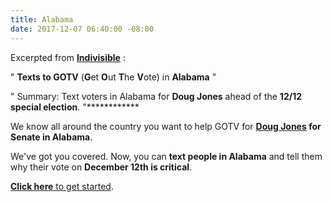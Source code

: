 ```yaml
---
title: Alabama
date: 2017-12-07 06:40:00 -08:00
---
```


Excerpted from [**Indivisible**](https://www.indivisible.org/) :

"  **Texts to GOTV** (**G**et **O**ut **T**he **V**ote) in **Alabama** "

"  Summary: Text voters in Alabama for **Doug Jones** ahead of the **12/12 special election**.  "************

We know all around the country you want to help GOTV for **[Doug Jones](https://www.newyorker.com/news/daily-comment/how-does-it-feel-to-be-a-doug-jones-supporter-in-alabama) for Senate in Alabama**. 

We've got you covered. Now, you can **text people in Alabama** and tell them why their vote on **December 12th is critical**. 

[**Click here** to get started](http://www.indivisible.org/gotv-alabama/).   
